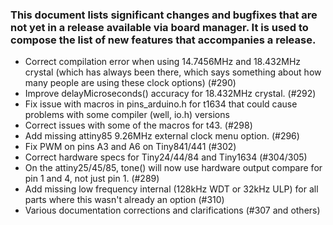 ### This document lists significant changes and bugfixes that are not yet in a release available via board manager. It is used to compose the list of new features that accompanies a release.

* Correct compilation error when using 14.7456MHz and 18.432MHz crystal (which has always been there, which says something about how many people are using these clock options) (#290)
* Improve delayMicroseconds() accuracy for 18.432MHz crystal. (#292)
* Fix issue with macros in pins_arduino.h for t1634 that could cause problems with some compiler (well, io.h) versions
* Correct issues with some of the macros for t43. (#298)
* Add missing attiny85 9.26MHz external clock menu option. (#296)
* Fix PWM on pins A3 and A6 on Tiny841/441 (#302)
* Correct hardware specs for Tiny24/44/84 and Tiny1634 (#304/305)
* On the attiny25/45/85, tone() will now use hardware output compare for pin 1 and 4, not just pin 1. (#289)
* Add missing low frequency internal (128kHz WDT or 32kHz ULP) for all parts where this wasn't already an option (#310)
* Various documentation corrections and clarifications (#307 and others)
